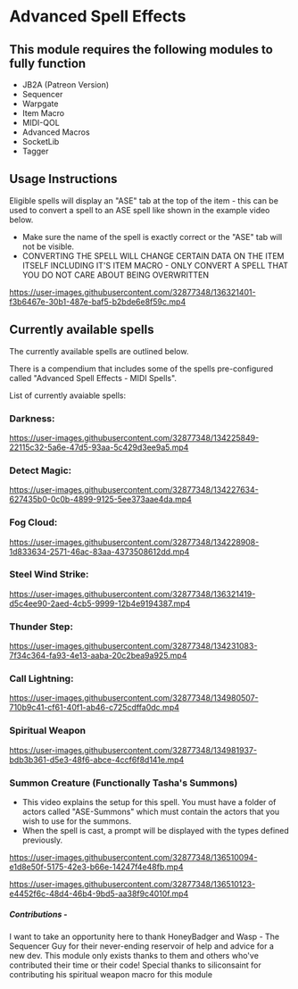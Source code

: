 # Advanced Spell Effects

## This module requires the following modules to fully function
- JB2A (Patreon Version)
- Sequencer
- Warpgate
- Item Macro
- MIDI-QOL
- Advanced Macros
- SocketLib
- Tagger

## Usage Instructions
Eligible spells will display an "ASE" tab at the top of the item - this can be used to convert a spell to an ASE spell like shown in the example video below.
- Make sure the name of the spell is exactly correct or the "ASE" tab will not be visible.
- CONVERTING THE SPELL WILL CHANGE CERTAIN DATA ON THE ITEM ITSELF INCLUDING IT'S ITEM MACRO - ONLY CONVERT A SPELL THAT YOU DO NOT CARE ABOUT BEING OVERWRITTEN

https://user-images.githubusercontent.com/32877348/136321401-f3b6467e-30b1-487e-baf5-b2bde6e8f59c.mp4


## Currently available spells
The currently available spells are outlined below. 

There is a compendium that includes some of the spells pre-configured called "Advanced Spell Effects - MIDI Spells".

List of currently avaiable spells: 

### Darkness:
https://user-images.githubusercontent.com/32877348/134225849-22115c32-5a6e-47d5-93aa-5c429d3ee9a5.mp4

### Detect Magic:
https://user-images.githubusercontent.com/32877348/134227634-627435b0-0c0b-4899-9125-5ee373aae4da.mp4

### Fog Cloud:
https://user-images.githubusercontent.com/32877348/134228908-1d833634-2571-46ac-83aa-4373508612dd.mp4

### Steel Wind Strike:
https://user-images.githubusercontent.com/32877348/136321419-d5c4ee90-2aed-4cb5-9999-12b4e9194387.mp4

### Thunder Step:
https://user-images.githubusercontent.com/32877348/134231083-7f34c364-fa93-4e13-aaba-20c2bea9a925.mp4

### Call Lightning:
https://user-images.githubusercontent.com/32877348/134980507-710b9c41-cf61-40f1-ab46-c725cdffa0dc.mp4

### Spiritual Weapon
https://user-images.githubusercontent.com/32877348/134981937-bdb3b361-d5e3-48f6-abce-4ccf6f8d141e.mp4

### Summon Creature (Functionally Tasha's Summons)
- This video explains the setup for this spell. You must have a folder of actors called "ASE-Summons" which must contain the actors that you wish to use for the summons.
- When the spell is cast, a prompt will be displayed with the types defined previously. 

https://user-images.githubusercontent.com/32877348/136510094-e1d8e50f-5175-42e3-b66e-14247f4e48fb.mp4

https://user-images.githubusercontent.com/32877348/136510123-e4452f6c-48d4-46b4-9bd5-aa38f9c4010f.mp4

##### Contributions - 
I want to take an opportunity here to thank HoneyBadger and Wasp - The Sequencer Guy for their never-ending reservoir of help and advice for a new dev. This module only exists thanks to them and others who've contributed their time or their code!
Special thanks to siliconsaint for contributing his spiritual weapon macro for this module
